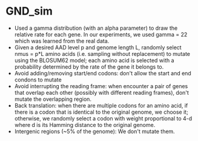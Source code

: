 # GND_sim
  * Used a gamma distribution (with an alpha parameter) to draw the relative rate for each gene. In our experiments, we used gamma = 22 which was learned from the real data. 
  * Given a desired AAD level p and genome length L, randomly select nmus = p\*L amino acids (i.e. sampling without replacement) to mutate using the BLOSUM62 model; each amino acid is selected with a probability determined by the rate of the gene it belongs to. 
  * Avoid adding/removing start/end codons: don't allow the start and end condons to mutate
  * Avoid interrupting the reading frame: when encounter a pair of genes that overlap each other (possibly with different reading frames), don't mutate the overlapping region.
  * Back translation: when there are multiple codons for an amino acid, if there is a codon that is identical to the original genome, we choose it; otherwise, we randomly select a codon with weight proportional to 4-d where d is its Hamming distance to the original genome. 
  * Intergenic regions (~5% of the genome): We don't mutate them.

